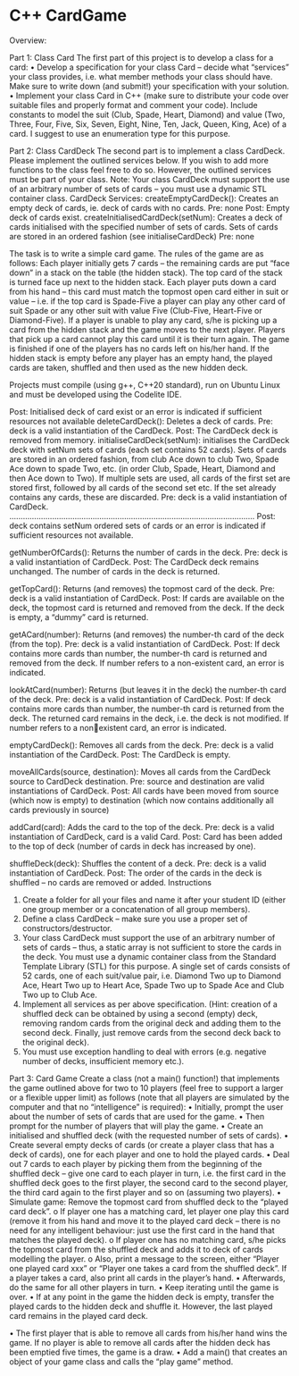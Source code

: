 # C++ CardGame

Overview:

Part 1: Class Card
The first part of this project is to develop a class for a card: 
• Develop a specification for your class Card – decide what “services” your class provides, 
i.e. what member methods your class should have. Make sure to write down (and submit!) 
your specification with your solution.
• Implement your class Card in C++ (make sure to distribute your code over suitable files 
and properly format and comment your code). Include constants to model the suit (Club, 
Spade, Heart, Diamond) and value (Two, Three, Four, Five, Six, Seven, Eight, Nine, Ten, 
Jack, Queen, King, Ace) of a card. I suggest to use an enumeration type for this purpose.

Part 2: Class CardDeck
The second part is to implement a class CardDeck. Please implement the outlined services
below. If you wish to add more functions to the class feel free to do so. However, the outlined 
services must be part of your class. Note: Your class CardDeck must support the use of an 
arbitrary number of sets of cards – you must use a dynamic STL container class.
CardDeck Services:
createEmptyCardDeck(): Creates an empty deck of cards, ie. deck of cards with no cards.
Pre: none
Post: Empty deck of cards exist.
createInitialisedCardDeck(setNum): Creates a deck of cards initialised with the specified 
number of sets of cards. Sets of cards are stored in an ordered fashion (see initialiseCardDeck)
Pre: none

The task is to write a simple card game. The rules of the game are as follows: Each player 
initially gets 7 cards – the remaining cards are put “face down” in a stack on the table (the 
hidden stack). The top card of the stack is turned face up next to the hidden stack. Each player 
puts down a card from his hand – this card must match the topmost open card either in suit 
or value – i.e. if the top card is Spade-Five a player can play any other card of suit Spade or any 
other suit with value Five (Club-Five, Heart-Five or Diamond-Five). If a player is unable to play 
any card, s/he is picking up a card from the hidden stack and the game moves to the next 
player. Players that pick up a card cannot play this card until it is their turn again. The game is 
finished if one of the players has no cards left on his/her hand. If the hidden stack is empty 
before any player has an empty hand, the played cards are taken, shuffled and then used as 
the new hidden deck.

Projects must compile (using g++, C++20 standard), run on Ubuntu Linux and must be 
developed using the Codelite IDE. 


Post: Initialised deck of card exist or an error is indicated if sufficient resources not available
deleteCardDeck(): Deletes a deck of cards.
Pre: deck is a valid instantiation of the CardDeck.
Post: The CardDeck deck is removed from memory.
initialiseCardDeck(setNum): initialises the CardDeck deck with setNum sets of cards (each set 
contains 52 cards). Sets of cards are stored in an ordered fashion, from club Ace down to club 
Two, Spade Ace down to spade Two, etc. (in order Club, Spade, Heart, Diamond and then Ace 
down to Two). If multiple sets are used, all cards of the first set are stored first, followed by all 
cards of the second set etc. If the set already contains any cards, these are discarded.
Pre: deck is a valid instantiation of CardDeck.
.............................................................................................................
Post: deck contains setNum ordered sets of cards or an error is indicated if sufficient resources 
not available.

getNumberOfCards(): Returns the number of cards in the deck.
Pre: deck is a valid instantiation of CardDeck.
Post: The CardDeck deck remains unchanged. The number of cards in the deck is returned.

getTopCard(): Returns (and removes) the topmost card of the deck.
Pre: deck is a valid instantiation of CardDeck.
Post: If cards are available on the deck, the topmost card is returned and removed from the 
deck. If the deck is empty, a “dummy” card is returned.

getACard(number): Returns (and removes) the number-th card of the deck (from the top).
Pre: deck is a valid instantiation of CardDeck.
Post: If deck contains more cards than number, the number-th card is returned and removed 
from the deck. If number refers to a non-existent card, an error is indicated.

lookAtCard(number): Returns (but leaves it in the deck) the number-th card of the deck.
Pre: deck is a valid instantiation of CardDeck.
Post: If deck contains more cards than number, the number-th card is returned from the deck. 
The returned card remains in the deck, i.e. the deck is not modified. If number refers to a nonexistent card, an error is indicated.

emptyCardDeck(): Removes all cards from the deck.
Pre: deck is a valid instantiation of the CardDeck.
Post: The CardDeck is empty.

moveAllCards(source, destination): Moves all cards from the CardDeck source to CardDeck 
destination.
Pre: source and destination are valid instantiations of CardDeck.
Post: All cards have been moved from source (which now is empty) to destination (which now 
contains additionally all cards previously in source)

addCard(card): Adds the card to the top of the deck.
Pre: deck is a valid instantiation of CardDeck, card is a valid Card.
Post: Card has been added to the top of deck (number of cards in deck has increased by one).

shuffleDeck(deck): Shuffles the content of a deck.
Pre: deck is a valid instantiation of CardDeck.
Post: The order of the cards in the deck is shuffled – no cards are removed or added.
Instructions
1. Create a folder for all your files and name it after your student ID (either one group 
member or a concatenation of all group members).
2. Define a class CardDeck – make sure you use a proper set of constructors/destructor. 
3. Your class CardDeck must support the use of an arbitrary number of sets of cards – thus, 
a static array is not sufficient to store the cards in the deck. You must use a dynamic 
container class from the Standard Template Library (STL) for this purpose. A single set of 
cards consists of 52 cards, one of each suit/value pair, i.e. Diamond Two up to Diamond 
Ace, Heart Two up to Heart Ace, Spade Two up to Spade Ace and Club Two up to Club Ace. 
4. Implement all services as per above specification. (Hint: creation of a shuffled deck can be 
obtained by using a second (empty) deck, removing random cards from the original deck 
and adding them to the second deck. Finally, just remove cards from the second deck back 
to the original deck).
5. You must use exception handling to deal with errors (e.g. negative number of decks, 
insufficient memory etc.).


Part 3: Card Game
Create a class (not a main() function!) that implements the game outlined above for two to 10
players (feel free to support a larger or a flexible upper limit) as follows (note that all players 
are simulated by the computer and that no “intelligence” is required): 
• Initially, prompt the user about the number of sets of cards that are used for the game. 
• Then prompt for the number of players that will play the game.
• Create an initialised and shuffled deck (with the requested number of sets of cards).
• Create several empty decks of cards (or create a player class that has a deck of cards), one 
for each player and one to hold the played cards. 
• Deal out 7 cards to each player by picking them from the beginning of the shuffled deck –
give one card to each player in turn, i.e. the first card in the shuffled deck goes to the first 
player, the second card to the second player, the third card again to the first player and so 
on (assuming two players). 
• Simulate game: Remove the topmost card from shuffled deck to the “played card deck”. 
o If player one has a matching card, let player one play this card (remove it from his 
hand and move it to the played card deck – there is no need for any intelligent 
behaviour: just use the first card in the hand that matches the played deck). 
o If player one has no matching card, s/he picks the topmost card from the shuffled 
deck and adds it to deck of cards modelling the player. 
o Also, print a message to the screen, either “Player one played card xxx” or “Player 
one takes a card from the shuffled deck”. If a player takes a card, also print all cards 
in the player’s hand. 
• Afterwards, do the same for all other players in turn. 
• Keep iterating until the game is over. 
• If at any point in the game the hidden deck is empty, transfer the played cards to the 
hidden deck and shuffle it. However, the last played card remains in the played card deck.

• The first player that is able to remove all cards from his/her hand wins the game. If no 
player is able to remove all cards after the hidden deck has been emptied five times, the 
game is a draw. 
• Add a main() that creates an object of your game class and calls the “play game” method.
